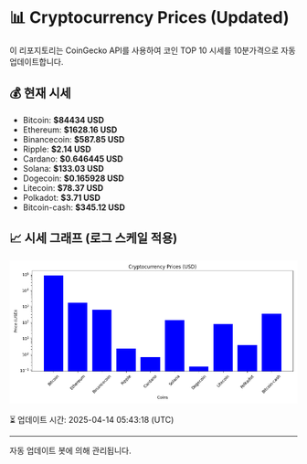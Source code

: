 
# 📊 Cryptocurrency Prices (Updated)

이 리포지토리는 CoinGecko API를 사용하여 코인 TOP 10 시세를 10분가격으로 자동 업데이트합니다.

## 💰 현재 시세
- Bitcoin: **$84434 USD**
- Ethereum: **$1628.16 USD**
- Binancecoin: **$587.85 USD**
- Ripple: **$2.14 USD**
- Cardano: **$0.646445 USD**
- Solana: **$133.03 USD**
- Dogecoin: **$0.165928 USD**
- Litecoin: **$78.37 USD**
- Polkadot: **$3.71 USD**
- Bitcoin-cash: **$345.12 USD**

## 📈 시세 그래프 (로그 스케일 적용)
![Crypto Prices](crypto_prices.png)

⏳ 업데이트 시간: 2025-04-14 05:43:18 (UTC)

---
자동 업데이트 봇에 의해 관리됩니다.
